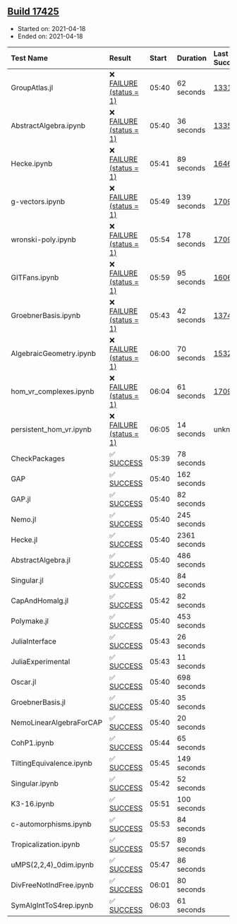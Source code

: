 ## [Build 17425](https://oscarci.mathematik.uni-kl.de/job/oscar/17425/)

* Started on: 2021-04-18
* Ended on: 2021-04-18

| Test Name    | Result | Start | Duration | Last Success | First Failure |
|:-------------|:-------|:------|:---------|:-------------|:--------------|
| GroupAtlas.jl | ❌ [FAILURE (status = 1)](https://oscarci.mathematik.uni-kl.de/job/oscar/17425/artifact/logs/build-17425/GroupAtlas.jl.log) | 05:40 | 62 seconds | [13311](https://oscarci.mathematik.uni-kl.de/job/oscar/13311/) | [13312](https://oscarci.mathematik.uni-kl.de/job/oscar/13312/) |
| AbstractAlgebra.ipynb | ❌ [FAILURE (status = 1)](https://oscarci.mathematik.uni-kl.de/job/oscar/17425/artifact/logs/build-17425/AbstractAlgebra.ipynb.log) | 05:40 | 36 seconds | [13355](https://oscarci.mathematik.uni-kl.de/job/oscar/13355/) | [13356](https://oscarci.mathematik.uni-kl.de/job/oscar/13356/) |
| Hecke.ipynb | ❌ [FAILURE (status = 1)](https://oscarci.mathematik.uni-kl.de/job/oscar/17425/artifact/logs/build-17425/Hecke.ipynb.log) | 05:41 | 89 seconds | [16463](https://oscarci.mathematik.uni-kl.de/job/oscar/16463/) | [16464](https://oscarci.mathematik.uni-kl.de/job/oscar/16464/) |
| g-vectors.ipynb | ❌ [FAILURE (status = 1)](https://oscarci.mathematik.uni-kl.de/job/oscar/17425/artifact/logs/build-17425/g-vectors.ipynb.log) | 05:49 | 139 seconds | [17099](https://oscarci.mathematik.uni-kl.de/job/oscar/17099/) | [17100](https://oscarci.mathematik.uni-kl.de/job/oscar/17100/) |
| wronski-poly.ipynb | ❌ [FAILURE (status = 1)](https://oscarci.mathematik.uni-kl.de/job/oscar/17425/artifact/logs/build-17425/wronski-poly.ipynb.log) | 05:54 | 178 seconds | [17098](https://oscarci.mathematik.uni-kl.de/job/oscar/17098/) | [17099](https://oscarci.mathematik.uni-kl.de/job/oscar/17099/) |
| GITFans.ipynb | ❌ [FAILURE (status = 1)](https://oscarci.mathematik.uni-kl.de/job/oscar/17425/artifact/logs/build-17425/GITFans.ipynb.log) | 05:59 | 95 seconds | [16068](https://oscarci.mathematik.uni-kl.de/job/oscar/16068/) | [16069](https://oscarci.mathematik.uni-kl.de/job/oscar/16069/) |
| GroebnerBasis.ipynb | ❌ [FAILURE (status = 1)](https://oscarci.mathematik.uni-kl.de/job/oscar/17425/artifact/logs/build-17425/GroebnerBasis.ipynb.log) | 05:43 | 42 seconds | [13748](https://oscarci.mathematik.uni-kl.de/job/oscar/13748/) | [13749](https://oscarci.mathematik.uni-kl.de/job/oscar/13749/) |
| AlgebraicGeometry.ipynb | ❌ [FAILURE (status = 1)](https://oscarci.mathematik.uni-kl.de/job/oscar/17425/artifact/logs/build-17425/AlgebraicGeometry.ipynb.log) | 06:00 | 70 seconds | [15322](https://oscarci.mathematik.uni-kl.de/job/oscar/15322/) | [15323](https://oscarci.mathematik.uni-kl.de/job/oscar/15323/) |
| hom_vr_complexes.ipynb | ❌ [FAILURE (status = 1)](https://oscarci.mathematik.uni-kl.de/job/oscar/17425/artifact/logs/build-17425/hom_vr_complexes.ipynb.log) | 06:04 | 61 seconds | [17099](https://oscarci.mathematik.uni-kl.de/job/oscar/17099/) | [17100](https://oscarci.mathematik.uni-kl.de/job/oscar/17100/) |
| persistent_hom_vr.ipynb | ❌ [FAILURE (status = 1)](https://oscarci.mathematik.uni-kl.de/job/oscar/17425/artifact/logs/build-17425/persistent_hom_vr.ipynb.log) | 06:05 | 14 seconds | unknown | unknown |
| CheckPackages | ✅ [SUCCESS](https://oscarci.mathematik.uni-kl.de/job/oscar/17425/artifact/logs/build-17425/CheckPackages.log) | 05:39 | 78 seconds |  |  |
| GAP | ✅ [SUCCESS](https://oscarci.mathematik.uni-kl.de/job/oscar/17425/artifact/logs/build-17425/GAP.log) | 05:40 | 162 seconds |  |  |
| GAP.jl | ✅ [SUCCESS](https://oscarci.mathematik.uni-kl.de/job/oscar/17425/artifact/logs/build-17425/GAP.jl.log) | 05:40 | 82 seconds |  |  |
| Nemo.jl | ✅ [SUCCESS](https://oscarci.mathematik.uni-kl.de/job/oscar/17425/artifact/logs/build-17425/Nemo.jl.log) | 05:40 | 245 seconds |  |  |
| Hecke.jl | ✅ [SUCCESS](https://oscarci.mathematik.uni-kl.de/job/oscar/17425/artifact/logs/build-17425/Hecke.jl.log) | 05:40 | 2361 seconds |  |  |
| AbstractAlgebra.jl | ✅ [SUCCESS](https://oscarci.mathematik.uni-kl.de/job/oscar/17425/artifact/logs/build-17425/AbstractAlgebra.jl.log) | 05:40 | 486 seconds |  |  |
| Singular.jl | ✅ [SUCCESS](https://oscarci.mathematik.uni-kl.de/job/oscar/17425/artifact/logs/build-17425/Singular.jl.log) | 05:40 | 84 seconds |  |  |
| CapAndHomalg.jl | ✅ [SUCCESS](https://oscarci.mathematik.uni-kl.de/job/oscar/17425/artifact/logs/build-17425/CapAndHomalg.jl.log) | 05:42 | 82 seconds |  |  |
| Polymake.jl | ✅ [SUCCESS](https://oscarci.mathematik.uni-kl.de/job/oscar/17425/artifact/logs/build-17425/Polymake.jl.log) | 05:40 | 453 seconds |  |  |
| JuliaInterface | ✅ [SUCCESS](https://oscarci.mathematik.uni-kl.de/job/oscar/17425/artifact/logs/build-17425/JuliaInterface.log) | 05:43 | 26 seconds |  |  |
| JuliaExperimental | ✅ [SUCCESS](https://oscarci.mathematik.uni-kl.de/job/oscar/17425/artifact/logs/build-17425/JuliaExperimental.log) | 05:43 | 11 seconds |  |  |
| Oscar.jl | ✅ [SUCCESS](https://oscarci.mathematik.uni-kl.de/job/oscar/17425/artifact/logs/build-17425/Oscar.jl.log) | 05:40 | 698 seconds |  |  |
| GroebnerBasis.jl | ✅ [SUCCESS](https://oscarci.mathematik.uni-kl.de/job/oscar/17425/artifact/logs/build-17425/GroebnerBasis.jl.log) | 05:40 | 35 seconds |  |  |
| NemoLinearAlgebraForCAP | ✅ [SUCCESS](https://oscarci.mathematik.uni-kl.de/job/oscar/17425/artifact/logs/build-17425/NemoLinearAlgebraForCAP.log) | 05:40 | 20 seconds |  |  |
| CohP1.ipynb | ✅ [SUCCESS](https://oscarci.mathematik.uni-kl.de/job/oscar/17425/artifact/logs/build-17425/CohP1.ipynb.log) | 05:44 | 65 seconds |  |  |
| TiltingEquivalence.ipynb | ✅ [SUCCESS](https://oscarci.mathematik.uni-kl.de/job/oscar/17425/artifact/logs/build-17425/TiltingEquivalence.ipynb.log) | 05:45 | 149 seconds |  |  |
| Singular.ipynb | ✅ [SUCCESS](https://oscarci.mathematik.uni-kl.de/job/oscar/17425/artifact/logs/build-17425/Singular.ipynb.log) | 05:42 | 52 seconds |  |  |
| K3-16.ipynb | ✅ [SUCCESS](https://oscarci.mathematik.uni-kl.de/job/oscar/17425/artifact/logs/build-17425/K3-16.ipynb.log) | 05:51 | 100 seconds |  |  |
| c-automorphisms.ipynb | ✅ [SUCCESS](https://oscarci.mathematik.uni-kl.de/job/oscar/17425/artifact/logs/build-17425/c-automorphisms.ipynb.log) | 05:53 | 84 seconds |  |  |
| Tropicalization.ipynb | ✅ [SUCCESS](https://oscarci.mathematik.uni-kl.de/job/oscar/17425/artifact/logs/build-17425/Tropicalization.ipynb.log) | 05:57 | 89 seconds |  |  |
| uMPS(2,2,4)_0dim.ipynb | ✅ [SUCCESS](https://oscarci.mathematik.uni-kl.de/job/oscar/17425/artifact/logs/build-17425/uMPS-2-2-4-_0dim.ipynb.log) | 05:47 | 86 seconds |  |  |
| DivFreeNotIndFree.ipynb | ✅ [SUCCESS](https://oscarci.mathematik.uni-kl.de/job/oscar/17425/artifact/logs/build-17425/DivFreeNotIndFree.ipynb.log) | 06:01 | 80 seconds |  |  |
| SymAlgIntToS4rep.ipynb | ✅ [SUCCESS](https://oscarci.mathematik.uni-kl.de/job/oscar/17425/artifact/logs/build-17425/SymAlgIntToS4rep.ipynb.log) | 06:03 | 61 seconds |  |  |
